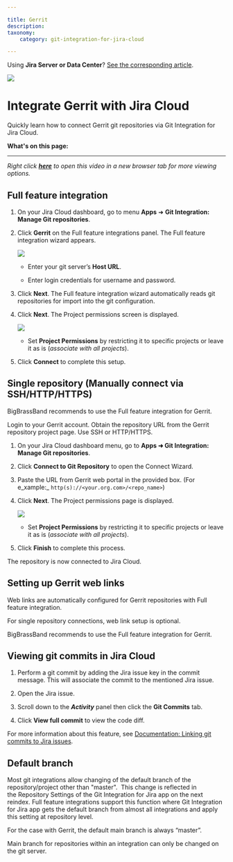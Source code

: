 ```yaml
---

title: Gerrit
description:
taxonomy:
    category: git-integration-for-jira-cloud

---
```

Using **Jira Server or Data Center**? [See the corresponding article](/git-integration-for-jira-self-managed/gerrit-gij-self-managed).

![](https://bigbrassband.atlassian.net/wiki/download/thumbnails/86474926/gerrit-banner-logo.png?version=1&modificationDate=1590827774620&cacheVersion=1&api=v2&width=272&height=112)

# Integrate Gerrit with Jira Cloud

Quickly learn how to connect Gerrit git repositories via Git Integration for Jira Cloud.

**What's on this page:**

* * *

_Right click_ [_**here**_](https://bigbrassband.wistia.com/medias/eolraizc6s) _to open this video in a new browser tab for more viewing options._

## Full feature integration

1.  On your Jira Cloud dashboard, go to menu **Apps** ➜ **Git Integration: Manage Git repositories**.

2.  Click **Gerrit** on the Full feature integrations panel. The Full feature integration wizard appears.

    ![](https://bigbrassband.atlassian.net/wiki/download/thumbnails/86474926/gerrit-git-cloud-auto-connect-wiz-01(c).png?version=1&modificationDate=1590827775149&cacheVersion=1&api=v2&width=646&height=437)
    *   Enter your git server’s **Host URL**.

    *   Enter login credentials for username and password.

3.  Click **Next**. The Full feature integration wizard automatically reads git repositories for import into the git configuration.

4.  Click **Next**. The Project permissions screen is displayed.

    ![](https://bigbrassband.atlassian.net/wiki/download/thumbnails/86474926/gerrit-git-cloud-auto-connect-wiz-fin(c).png?version=2&modificationDate=1590827776120&cacheVersion=1&api=v2&width=646&height=438)
    *   Set **Project Permissions** by restricting it to specific projects or leave it as is (_associate with all projects_).

5.  Click **Connect** to complete this setup.


## Single repository (Manually connect via SSH/HTTP/HTTPS)

BigBrassBand recommends to use the Full feature integration for Gerrit.

Login to your Gerrit account. Obtain the repository URL from the Gerrit repository project page. Use SSH or HTTP/HTTPS.

1.  On your Jira Cloud dashboard menu, go to **Apps ➜ Git Integration: Manage Git repositories**.

2.  Click **Connect to Git Repository** to open the Connect Wizard.

3.  Paste the URL from Gerrit web portal in the provided box.
    (For e_xample:_ `http(s)://<your.org.com>/<repo_name>`)

4.  Click **Next**. The Project permissions page is displayed.

    ![](https://bigbrassband.atlassian.net/wiki/download/thumbnails/86474926/gerrit-git-cloud-auto-connect-wiz-fin(c).png?version=2&modificationDate=1590827776120&cacheVersion=1&api=v2&width=646&height=438)
    *   Set **Project Permissions** by restricting it to specific projects or leave it as is (_associate with all projects_).

5.  Click **Finish** to complete this process. 


The repository is now connected to Jira Cloud.

## Setting up Gerrit web links

Web links are automatically configured for Gerrit repositories with Full feature integration.

For single repository connections, web link setup is optional.

BigBrassBand recommends to use the Full feature integration for Gerrit.

## Viewing git commits in Jira Cloud

1.  Perform a git commit by adding the Jira issue key in the commit message. This will associate the commit to the mentioned Jira issue.

2.  Open the Jira issue.

3.  Scroll down to the _**Activity**_ panel then click the **Git Commits** tab.

4.  Click **View full commit** to view the code diff.


For more information about this feature, see [Documentation: Linking git commits to Jira issues](/git-integration-for-jira-cloud/linking-git-commits-to-jira-issues-gij-cloud).

## Default branch

Most git integrations allow changing of the default branch of the repository/project other than "master".  This change is reflected in the Repository Settings of the Git Integration for Jira app on the next reindex. Full feature integrations support this function where Git Integration for Jira app gets the default branch from almost all integrations and apply this setting at repository level. 

For the case with Gerrit, the default main branch is always “master”.

Main branch for repositories within an integration can only be changed on the git server.